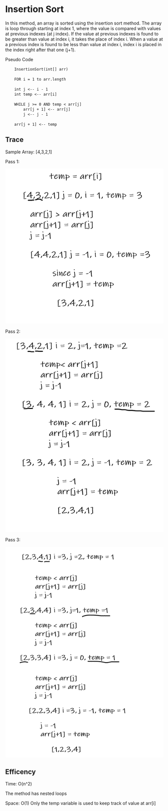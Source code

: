 # Insertion Sort

In this method, an array is sorted using the insertion sort method. The array is loop through starting at index 1, where the value is compared with values at previous indexes (at j index). If the value at previous indexes is found to be greater than value at index i, it takes the place of index i. When a value at a previous index is found to be less than value at index i, index i is placed in the index right after that one (j+1).

Pseudo Code

        InsertionSort(int[] arr)
  
        FOR i = 1 to arr.length
        
        int j <-- i - 1
        int temp <-- arr[i]
        
        WHILE j >= 0 AND temp < arr[j]
            arr[j + 1] <-- arr[j]
            j <-- j - 1
            
        arr[j + 1] <-- temp

## Trace

Sample Array: [4,3,2,1]

Pass 1:

![altText](./pass_1.PNG)

Pass 2:

![altText](./pass_2.PNG)

Pass 3:

![altText](./pass_3.PNG)


## Efficency

Time: O(n^2)

The method has nested loops

Space: O(1)
Only the temp variable is used to keep track of value at arr[i]
